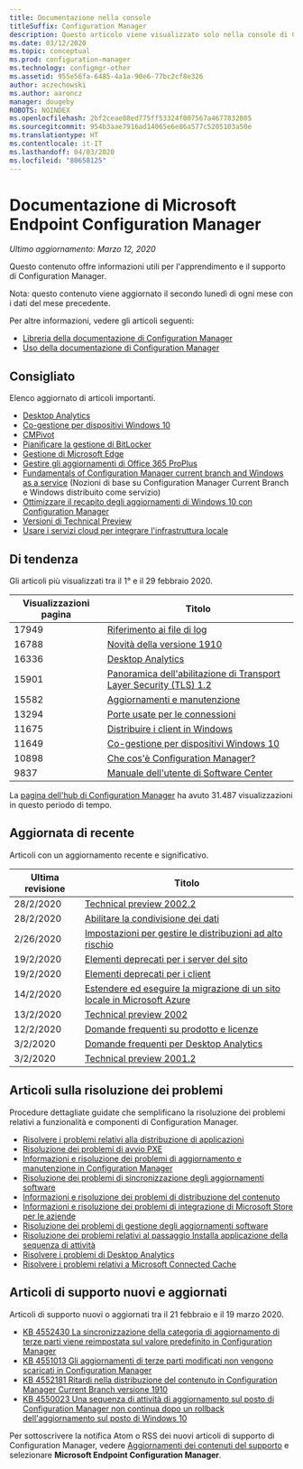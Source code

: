 ```yaml
---
title: Documentazione nella console
titleSuffix: Configuration Manager
description: Questo articolo viene visualizzato solo nella console di Configuration Manager.
ms.date: 03/12/2020
ms.topic: conceptual
ms.prod: configuration-manager
ms.technology: configmgr-other
ms.assetid: 955e56fa-6485-4a1a-90e6-77bc2cf8e326
author: aczechowski
ms.author: aaroncz
manager: dougeby
ROBOTS: NOINDEX
ms.openlocfilehash: 2bf2ceae88ed775ff53324f007567a4677832805
ms.sourcegitcommit: 954b3aae7916ad14065e6e86a577c5205103a50e
ms.translationtype: HT
ms.contentlocale: it-IT
ms.lasthandoff: 04/03/2020
ms.locfileid: "80658125"
---
```

<!-- 
- Feature 1357546
- This page displays in-console, under the Community workspace, Documentation node. 
- Don't use any relative links; must be full https://docs.microsoft.com and language neutral
- Process: https://microsoft.sharepoint.com/teams/ConfigMgr/Documents/ContentPub/Data%20collection%20process%20for%20Feature%201357546%20In-console%20documentation.docx?web=1
-->

# <a name="microsoft-endpoint-configuration-manager-documentation"></a>Documentazione di Microsoft Endpoint Configuration Manager

*Ultimo aggiornamento: Marzo 12, 2020*

Questo contenuto offre informazioni utili per l'apprendimento e il supporto di Configuration Manager.

Nota: questo contenuto viene aggiornato il secondo lunedì di ogni mese con i dati del mese precedente.

Per altre informazioni, vedere gli articoli seguenti:

- [Libreria della documentazione di Configuration Manager](https://docs.microsoft.com/configmgr)  
- [Uso della documentazione di Configuration Manager](https://docs.microsoft.com/configmgr/core/understand/use-docs)

## <a name="recommended"></a>Consigliato

Elenco aggiornato di articoli importanti.

- [Desktop Analytics](https://docs.microsoft.com/configmgr/desktop-analytics/overview)
- [Co-gestione per dispositivi Windows 10](https://docs.microsoft.com/configmgr/comanage/overview)  
- [CMPivot](https://docs.microsoft.com/configmgr/core/servers/manage/cmpivot)  
- [Pianificare la gestione di BitLocker](https://docs.microsoft.com/configmgr/protect/plan-design/bitlocker-management)  
- [Gestione di Microsoft Edge](https://docs.microsoft.com/configmgr/apps/deploy-use/deploy-edge)  
- [Gestire gli aggiornamenti di Office 365 ProPlus](https://docs.microsoft.com/configmgr/sum/deploy-use/manage-office-365-proplus-updates)  
- [Fundamentals of Configuration Manager current branch and Windows as a service](https://docs.microsoft.com/configmgr/core/understand/configuration-manager-and-windows-as-service) (Nozioni di base su Configuration Manager Current Branch e Windows distribuito come servizio)
- [Ottimizzare il recapito degli aggiornamenti di Windows 10 con Configuration Manager](https://docs.microsoft.com/configmgr/sum/deploy-use/optimize-windows-10-update-delivery)
- [Versioni di Technical Preview](https://docs.microsoft.com/configmgr/core/get-started/technical-preview)
- [Usare i servizi cloud per integrare l'infrastruttura locale](https://docs.microsoft.com/configmgr/core/understand/use-cloud-services)

## <a name="trending"></a>Di tendenza

Gli articoli più visualizzati tra il 1° e il 29 febbraio 2020.

| Visualizzazioni pagina | Titolo |
|------------|-------|
| 17949 | [Riferimento ai file di log](https://docs.microsoft.com/configmgr/core/plan-design/hierarchy/log-files) |
| 16788 | [Novità della versione 1910](https://docs.microsoft.com/configmgr/core/plan-design/changes/whats-new-in-version-1910) |
| 16336 | [Desktop Analytics](https://docs.microsoft.com/configmgr/desktop-analytics/overview) |
| 15901 | [Panoramica dell'abilitazione di Transport Layer Security (TLS) 1.2](https://docs.microsoft.com/configmgr/core/plan-design/security/enable-tls-1-2) |
| 15582 | [Aggiornamenti e manutenzione](https://docs.microsoft.com/configmgr/core/servers/manage/updates) |
| 13294 | [Porte usate per le connessioni](https://docs.microsoft.com/configmgr/core/plan-design/hierarchy/ports) |
| 11675 | [Distribuire i client in Windows](https://docs.microsoft.com/configmgr/core/clients/deploy/deploy-clients-to-windows-computers) |
| 11649 | [Co-gestione per dispositivi Windows 10](https://docs.microsoft.com/configmgr/comanage/overview) |
| 10898 | [Che cos'è Configuration Manager?](https://docs.microsoft.com/configmgr/core/understand/introduction) |
| 9837 | [Manuale dell'utente di Software Center](https://docs.microsoft.com/configmgr/core/understand/software-center) |

La [pagina dell'hub di Configuration Manager](https://docs.microsoft.com/configmgr/) ha avuto 31.487 visualizzazioni in questo periodo di tempo.

## <a name="recently-updated"></a>Aggiornata di recente

Articoli con un aggiornamento recente e significativo.

| Ultima revisione | Titolo |
|---------------|-------|
| 28/2/2020 | [Technical preview 2002.2](https://docs.microsoft.com/configmgr/core/get-started/2020/technical-preview-2002-2) |
| 28/2/2020 | [Abilitare la condivisione dei dati](https://docs.microsoft.com/configmgr/desktop-analytics/enable-data-sharing) |
| 2/26/2020 | [Impostazioni per gestire le distribuzioni ad alto rischio](https://docs.microsoft.com/configmgr/core/servers/manage/settings-to-manage-high-risk-deployments) |
| 19/2/2020 | [Elementi deprecati per i server del sito](https://docs.microsoft.com/configmgr/core/plan-design/changes/deprecated/removed-and-deprecated-server) |
| 19/2/2020 | [Elementi deprecati per i client](https://docs.microsoft.com/configmgr/core/plan-design/changes/deprecated/removed-and-deprecated-client) |
| 14/2/2020 | [Estendere ed eseguire la migrazione di un sito locale in Microsoft Azure](https://docs.microsoft.com/configmgr/core/support/azure-migration-tool) |
| 13/2/2020 | [Technical preview 2002](https://docs.microsoft.com/configmgr/core/get-started/2020/technical-preview-2002) |
| 12/2/2020 | [Domande frequenti su prodotto e licenze](https://docs.microsoft.com/configmgr/core/understand/product-and-licensing-faq) |
| 3/2/2020 | [Domande frequenti per Desktop Analytics](https://docs.microsoft.com/configmgr/desktop-analytics/faq) |
| 3/2/2020 | [Technical preview 2001.2](https://docs.microsoft.com/configmgr/core/get-started/2020/technical-preview-2001-2) |

## <a name="troubleshooting-articles"></a>Articoli sulla risoluzione dei problemi

Procedure dettagliate guidate che semplificano la risoluzione dei problemi relativi a funzionalità e componenti di Configuration Manager.

- [Risolvere i problemi relativi alla distribuzione di applicazioni](https://docs.microsoft.com/configmgr/apps/understand/app-deployment-technical-reference)
- [Risoluzione dei problemi di avvio PXE](https://support.microsoft.com/help/4468612)
- [Informazioni e risoluzione dei problemi di aggiornamento e manutenzione in Configuration Manager](https://support.microsoft.com/help/4490424)
- [Risoluzione dei problemi di sincronizzazione degli aggiornamenti software](https://support.microsoft.com/help/10059)
- [Informazioni e risoluzione dei problemi di distribuzione del contenuto](https://support.microsoft.com/help/4482728)
- [Informazioni e risoluzione dei problemi di integrazione di Microsoft Store per le aziende](https://docs.microsoft.com/configmgr/apps/deploy-use/troubleshoot-microsoft-store-for-business-integration)
- [Risoluzione dei problemi di gestione degli aggiornamenti software](https://support.microsoft.com/help/10680)
- [Risoluzione dei problemi relativi al passaggio Installa applicazione della sequenza di attività](https://support.microsoft.com/help/18408/)
- [Risolvere i problemi di Desktop Analytics](https://docs.microsoft.com/configmgr/desktop-analytics/troubleshooting)
- [Risolvere i problemi relativi a Microsoft Connected Cache](https://docs.microsoft.com/configmgr/core/servers/deploy/configure/troubleshoot-microsoft-connected-cache)

## <a name="new-and-updated-support-articles"></a>Articoli di supporto nuovi e aggiornati

Articoli di supporto nuovi o aggiornati tra il 21 febbraio e il 19 marzo 2020.

- [KB 4552430 La sincronizzazione della categoria di aggiornamento di terze parti viene reimpostata sul valore predefinito in Configuration Manager](https://support.microsoft.com/help/4552430)
- [KB 4551013 Gli aggiornamenti di terze parti modificati non vengono scaricati in Configuration Manager](https://support.microsoft.com/help/4551013)
- [KB 4552181 Ritardi nella distribuzione del contenuto in Configuration Manager Current Branch versione 1910](https://support.microsoft.com/help/4552181)
- [KB 4550023 Una sequenza di attività di aggiornamento sul posto di Configuration Manager non continua dopo un rollback dell'aggiornamento sul posto di Windows 10](https://support.microsoft.com/help/4550023)

Per sottoscrivere la notifica Atom o RSS dei nuovi articoli di supporto di Configuration Manager, vedere [Aggiornamenti dei contenuti del supporto](https://support.microsoft.com/help/4089498/) e selezionare **Microsoft Endpoint Configuration Manager**.
